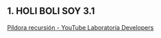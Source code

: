 ## 1. HOLI BOLI SOY 3.1
[Píldora recursión - YouTube Laboratoria Developers](https://www.youtube.com/watch?v=lPPgY3HLlhQ)